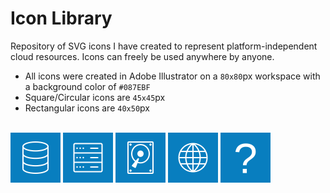 # Icon Library

Repository of SVG icons I have created to represent platform-independent cloud resources. Icons can freely be used anywhere by anyone.

* All icons were created in Adobe Illustrator on a `80x80`px workspace with a background color of `#087EBF`
* Square/Circular icons are `45x45`px
* Rectangular icons are `40x50`px

<br />
<div>
    <img width="80" src="./icons/Icon_Database.svg" />
    <img width="80" src="./icons/Icon_Server.svg" />
    <img width="80" src="./icons/Icon_Disk.svg" />
    <img width="80" src="./icons/Icon_Internet.svg" />
    <img width="80" src="./icons/Icon_Unknown.svg" />
</div>